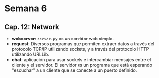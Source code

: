 # Semana 6

## Cap. 12: Network
- **webserver**: `server.py` es un servidor web simple.
- **request**: Diversos programas que permiten extraer datos a través del protocolo TCP/IP utilizando sockets, y a través del protocolo HTTP utilizando URLLib.
- **chat**: aplicación para usar sockets e intercambiar mensajes entre el cliente y el servidor. El servidor es un programa que está esperando "escuchar" a un cliente que se conecte a un puerto definido.